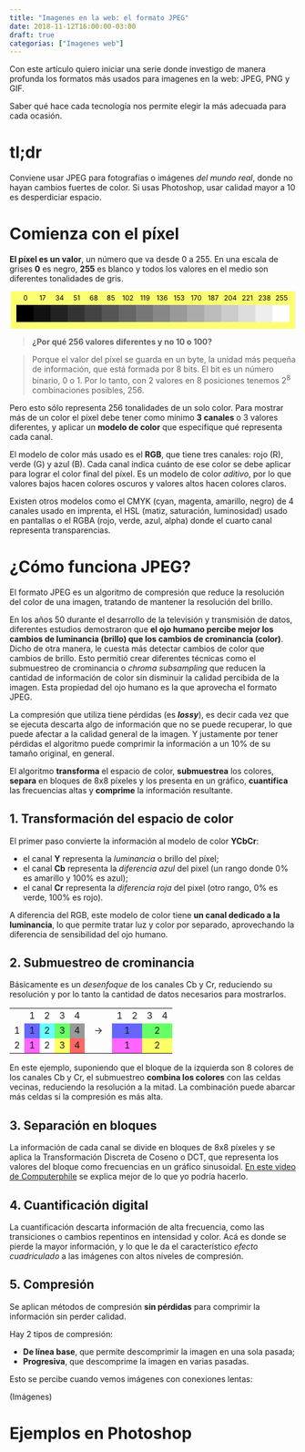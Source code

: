 ```yaml
---
title: "Imagenes en la web: el formato JPEG"
date: 2018-11-12T16:00:00-03:00
draft: true
categorias: ["Imagenes web"]
---
```


Con este artículo quiero iniciar una serie donde investigo de manera profunda los formatos más usados para imagenes en la web: JPEG, PNG y GIF.

Saber qué hace cada tecnología nos permite elegir la más adecuada para cada ocasión.

# tl;dr

Conviene usar JPEG para fotografías o imágenes *del mundo real*, donde no hayan cambios fuertes de color. Si usas Photoshop, usar calidad mayor a 10 es desperdiciar espacio.


# Comienza con el píxel

**El píxel es un valor**, un número que va desde 0 a 255. En una escala de grises **0** es negro, **255** es blanco y todos los valores en el medio son diferentes tonalidades de gris.

<svg width="500px" height="66px" viewBox="0 0 500 66" xmlns="http://www.w3.org/2000/svg" style="background-color:#fdff73;display:block;margin:0 auto">
    <rect width="30" height="30" fill="#000" x="10" y="24" />
    <text x="26" y="16" font-size="12" text-anchor="middle">0</text>
    <rect width="30" height="30" fill="#111" x="40" y="24" />
    <text x="56" y="16" font-size="12" text-anchor="middle">17</text>
    <rect width="30" height="30" fill="#222" x="70" y="24" />
    <text x="86" y="16" font-size="12" text-anchor="middle">34</text>
    <rect width="30" height="30" fill="#333" x="100" y="24" />
    <text x="116" y="16" font-size="12" text-anchor="middle">51</text>
    <rect width="30" height="30" fill="#444" x="130" y="24" />
    <text x="146" y="16" font-size="12" text-anchor="middle">68</text>
    <rect width="30" height="30" fill="#555" x="160" y="24" />
    <text x="176" y="16" font-size="12" text-anchor="middle">85</text>
    <rect width="30" height="30" fill="#666" x="190" y="24" />
    <text x="206" y="16" font-size="12" text-anchor="middle">102</text>
    <rect width="30" height="30" fill="#777" x="220" y="24" />
    <text x="236" y="16" font-size="12" text-anchor="middle">119</text>
    <rect width="30" height="30" fill="#888" x="250" y="24" />
    <text x="266" y="16" font-size="12" text-anchor="middle">136</text>
    <rect width="30" height="30" fill="#999" x="280" y="24" />
    <text x="296" y="16" font-size="12" text-anchor="middle">153</text>
    <rect width="30" height="30" fill="#aaa" x="310" y="24" />
    <text x="326" y="16" font-size="12" text-anchor="middle">170</text>
    <rect width="30" height="30" fill="#bbb" x="340" y="24" />
    <text x="356" y="16" font-size="12" text-anchor="middle">187</text>
    <rect width="30" height="30" fill="#ccc" x="370" y="24" />
    <text x="386" y="16" font-size="12" text-anchor="middle">204</text>
    <rect width="30" height="30" fill="#ddd" x="400" y="24" />
    <text x="416" y="16" font-size="12" text-anchor="middle">221</text>
    <rect width="30" height="30" fill="#eee" x="430" y="24" />
    <text x="446" y="16" font-size="12" text-anchor="middle">238</text>
    <rect width="30" height="30" fill="#fff" x="460" y="24" />
    <text x="476" y="16" font-size="12" text-anchor="middle">255</text>
</svg>

> **¿Por qué 256 valores diferentes y no 10 o 100?**

> Porque el valor del píxel se guarda en un byte, la unidad más pequeña de información, que está formada por 8 bits. El bit es un número binario, 0 o 1. Por lo tanto, con 2 valores en 8 posiciones tenemos 2<sup>8</sup> combinaciones posibles, 256.

Pero esto sólo representa 256 tonalidades de un solo color. Para mostrar más de un color el píxel debe tener como mínimo **3 canales** o 3 valores diferentes, y aplicar un **modelo de color** que especifique qué representa cada canal.

El modelo de color más usado es el **RGB**, que tiene tres canales: rojo \(R\), verde (G) y azul (B). Cada canal indica cuánto de ese color se debe aplicar para lograr el color final del píxel. Es un modelo de color *aditivo*, por lo que valores bajos hacen colores oscuros y valores altos hacen colores claros.

Existen otros modelos como el CMYK (cyan, magenta, amarillo, negro) de 4 canales usado en imprenta, el HSL (matiz, saturación, luminosidad) usado en pantallas o el RGBA (rojo, verde, azul, alpha) donde el cuarto canal representa transparencias.


# ¿Cómo funciona JPEG?
El formato JPEG es un algoritmo de compresión que reduce la resolución del color de una imagen, tratando de mantener la resolución del brillo.

En los años 50 durante el desarrollo de la televisión y transmisión de datos, diferentes estudios demostraron que **el ojo humano percibe mejor los cambios de luminancia (brillo) que los cambios de crominancia (color)**. Dicho de otra manera, le cuesta más detectar cambios de color que cambios de brillo. Esto permitió crear diferentes técnicas como el submuestreo de crominancia o *chroma subsampling* que reducen la cantidad de información de color sin disminuir la calidad percibida de la imagen. Esta propiedad del ojo humano es la que aprovecha el formato JPEG.

La compresión que utiliza tiene pérdidas (es **_lossy_**), es decir cada vez que se ejecuta descarta algo de información que no se puede recuperar, lo que puede afectar a la calidad general de la imagen. Y justamente por tener pérdidas el algoritmo puede comprimir la información a un 10% de su tamaño original, en general.

El algoritmo **transforma** el espacio de color, **submuestrea** los colores, **separa** en bloques de 8x8 píxeles y los presenta en un gráfico, **cuantifica** las frecuencias altas y **comprime** la información resultante.

## 1. Transformación del espacio de color
El primer paso convierte la información al modelo de color **YCbCr**:

* el canal **Y** representa la *luminancia* o brillo del píxel;
* el canal **Cb** representa la *diferencia azul* del pixel (un rango donde 0% es amarillo y 100% es azul);
* el canal **Cr** representa la *diferencia roja* del pixel (otro rango, 0% es verde, 100% es rojo).

A diferencia del RGB, este modelo de color tiene **un canal dedicado a la luminancia**, lo que permite tratar luz y color por separado, aprovechando la diferencia de sensibilidad del ojo humano.

## 2. Submuestreo de crominancia
Básicamente es un *desenfoque* de los canales Cb y Cr, reduciendo su resolución y por lo tanto la cantidad de datos necesarios para mostrarlos.

<table class="sin-bordes centrar">
    <tr>
        <td></td>
        <td>1</td>
        <td>2</td>
        <td>3</td>
        <td>4</td>
        <td rowspan="3"> &nbsp; &rarr; &nbsp; </td>
        <td>1</td>
        <td>2</td>
        <td>3</td>
        <td>4</td>
    </tr>
    <tr>
        <td>1</td>
        <td style="background:#6666ff;text-align:center">1</td>
        <td style="background:#66ffff;text-align:center">2</td>
        <td style="background:#66ff66;text-align:center">3</td>
        <td style="background:#999999;text-align:center">4</td>
        <td style="background:#6666ff;text-align:center" colspan="2">1</td>
        <td style="background:#66ff66;text-align:center" colspan="2">2</td>
    </tr>
    <tr>
        <td>2</td>
        <td style="background:#ff66ff;text-align:center">1</td>
        <td style="background:#ffffff;text-align:center">2</td>
        <td style="background:#ffff66;text-align:center">3</td>
        <td style="background:#ff6666;text-align:center">4</td>
        <td style="background:#ff66ff;text-align:center" colspan="2">1</td>
        <td style="background:#ffff66;text-align:center" colspan="2">2</td>
    </tr>
</table>

En este ejemplo, suponiendo que el bloque de la izquierda son 8 colores de los canales Cb y Cr, el submuestreo **combina los colores** con las celdas vecinas, reduciendo la resolución a la mitad. La combinación puede abarcar más celdas si la compresión es más alta.


## 3. Separación en bloques
La información de cada canal se divide en bloques de 8x8 píxeles y se aplica la Transformación Discreta de Coseno o DCT, que representa los valores del bloque como frecuencias en un gráfico sinusoidal. [En este video de Computerphile](https://www.youtube.com/watch?v=Q2aEzeMDHMA) se explica mejor de lo que yo podría hacerlo.


## 4. Cuantificación digital
La cuantificación descarta información de alta frecuencia, como las transiciones o cambios repentinos en intensidad y color. Acá es donde se pierde la mayor información, y lo que le da el característico *efecto cuadriculado* a las imágenes con altos niveles de compresión.


## 5. Compresión
Se aplican métodos de compresión **sin pérdidas** para comprimir la información sin perder calidad.

Hay 2 tipos de compresión:

* **De línea base**, que permite descomprimir la imagen en una sola pasada;
* **Progresiva**, que descomprime la imagen en varias pasadas.

Esto se percibe cuando vemos imágenes con conexiones lentas:

(Imágenes)

# Ejemplos en Photoshop
